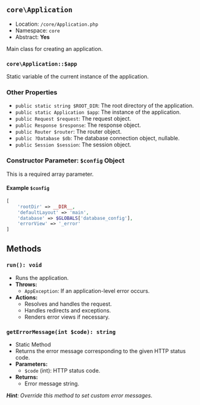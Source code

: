 ## `core\Application`

- Location: `/core/Application.php`
- Namespace: `core`
- Abstract: **Yes**

Main class for creating an application.

### `core\Application::$app`

Static variable of the current instance of the application.

### Other Properties

- `public static string $ROOT_DIR`: The root directory of the application.
- `public static Application $app`: The instance of the application.
- `public Request $request`: The request object.
- `public Response $response`: The response object.
- `public Router $router`: The router object.
- `public ?Database $db`: The database connection object, nullable.
- `public Session $session`: The session object.

### Constructor Parameter: `$config` Object

This is a required array parameter.

#### Example `$config`

```php
[
    'rootDir' => __DIR__,
    'defaultLayout' => 'main',
    'database' => $GLOBALS['database_config'],
    'errorView' => '_error'
]
```

## Methods

### `run(): void`

- Runs the application.
- **Throws:**
    - `AppException`: If an application-level error occurs.
- **Actions:**
    - Resolves and handles the request.
    - Handles redirects and exceptions.
    - Renders error views if necessary.

### `getErrorMessage(int $code): string`

- Static Method
- Returns the error message corresponding to the given HTTP status code.
- **Parameters:**
    - `$code` (int): HTTP status code.
- **Returns:**
    - Error message string.

_**Hint**: Override this method to set custom error messages._